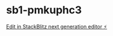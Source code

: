 # sb1-pmkuphc3

[Edit in StackBlitz next generation editor ⚡️](https://stackblitz.com/~/github.com/inhsanedigital/sb1-pmkuphc3)